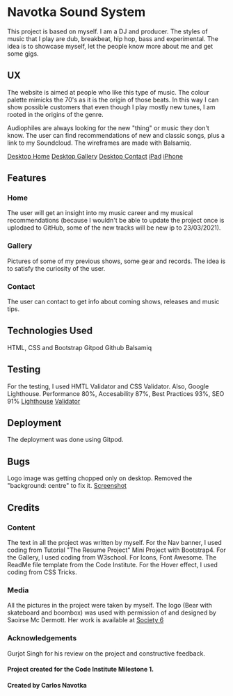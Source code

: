 # Navotka Sound System

This project is based on myself. I am a DJ and producer. The styles of music that I play are dub, breakbeat, hip hop, bass and experimental.
The idea is to showcase myself, let the people know more about me and get some gigs.

## UX
The website is aimed at people who like this type of music. The colour palette mimicks the 70's as it is the origin of those beats. In this way I can show possible customers that even though I play mostly new tunes, I am rooted in the origins of the genre.

Audiophiles are always looking for the new "thing" or music they don't know. The user can find recommendations of new and classic songs, plus a link to my Soundcloud.
The wireframes are made with Balsamiq.

[Desktop Home]("github.com/cnavotka/navotka-soundsystem/blob/master/assets/images/BalsamiqMS1.pdf")
[Desktop Gallery]("github.com/cnavotka/navotka-soundsystem/blob/master/assets/images/BalsamiqMS1i.pdf")
[Desktop Contact]("github.com/cnavotka/navotka-soundsystem/blob/master/assets/images/BalsamiqMS1iii.pdf")
[iPad]("github.com/cnavotka/navotka-soundsystem/blob/master/assets/images/iPadii.png")
[iPhone]("github.com/cnavotka/navotka-soundsystem/blob/master/assets/images/Mobile%20balsamiq.png")


## Features
### Home
The user will get an insight into my music career and my musical recommendations (because I wouldn't be able to update the project once is uplodaed to GitHub, some of the new tracks will be new ip to 23/03/2021).

### Gallery

Pictures of some of my previous shows, some gear and records. The idea is to satisfy the curiosity of the user.

### Contact
The user can contact to get info about coming shows, releases and music tips.

## Technologies Used

HTML, CSS and Bootstrap
Gitpod
Github 
Balsamiq 

## Testing
For the testing, I used HMTL Validator and CSS Validator. Also, Google Lighthouse.
Performance 80%, Accesability 87%, Best Practices 93%, SEO 91%
[Lighthouse]("github.com/cnavotka/navotka-soundsystem/blob/master/assets/images/perfomancelighthouse.png")
[Validator]("github.com/cnavotka/navotka-soundsystem/blob/master/assets/images/validatorhtml.png")


## Deployment
The deployment was done using Gitpod.

## Bugs
Logo image was getting chopped only on desktop. Removed the "background: centre" to fix it. 
[Screenshot]("github.com/cnavotka/navotka-soundsystem/blob/master/assets/images/headlogcut.png")

## Credits
### Content
The text in all the project was written by myself.
For the Nav banner, I used coding from Tutorial "The Resume Project" Mini Project with Bootstrap4.
For the Gallery, I used coding from W3school.
For Icons, Font Awesome.
The ReadMe file template from the Code Institute.
For the Hover effect, I used coding from CSS Tricks.

### Media
All the pictures in the project were taken by myself.
The logo (Bear with skateboard and boombox) was used with permission of and designed by Saoirse Mc Dermott. Her work is available at [Society 6]("society6.com/saoirsesushi")

### Acknowledgements

Gurjot Singh for his review on the project and constructive feedback.

#### Project created for the Code Institute Milestone 1.
#### Created by Carlos Navotka 






